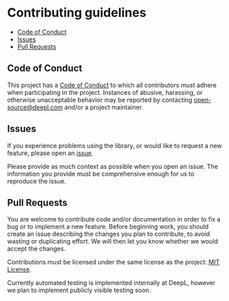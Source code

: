 # Contributing guidelines

* [Code of Conduct](#code-of-conduct)
* [Issues](#issues)
* [Pull Requests](#pull-requests)

## Code of Conduct

This project has a [Code of Conduct](CODE_OF_CONDUCT.md) to which all
contributors must adhere when participating in the project. Instances of
abusive, harassing, or otherwise unacceptable behavior may be reported by
contacting [open-source@deepl.com](mailto:open-source@deepl.com) and/or a
project maintainer.

## Issues

If you experience problems using the library, or would like to request a new
feature, please open an [issue][issues].

Please provide as much context as possible when you open an issue. The
information you provide must be comprehensive enough for us to reproduce the
issue.

## Pull Requests

You are welcome to contribute code and/or documentation in order to fix a bug or
to implement a new feature. Before beginning work, you should create an issue
describing the changes you plan to contribute, to avoid wasting or duplicating
effort. We will then let you know whether we would accept the changes.

Contributions must be licensed under the same license as the project:
[MIT License](LICENSE).

Currently automated testing is implemented internally at DeepL, however we plan
to implement publicly visible testing soon.

[issues]: https://www.github.com/DeepLcom/deepl-dotnet/issues
